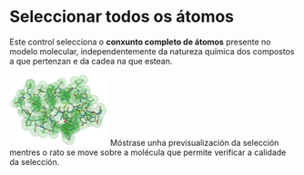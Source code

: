 # Seleccionar todos os átomos
Este control selecciona o **conxunto completo de átomos** presente no modelo molecular, independentemente da natureza química dos compostos a que pertenzan e da cadea na que estean.

![Selección](static/img/select.png)
Móstrase unha previsualización da selección mentres o rato se move sobre a molécula que permite verificar a calidade da selección.
